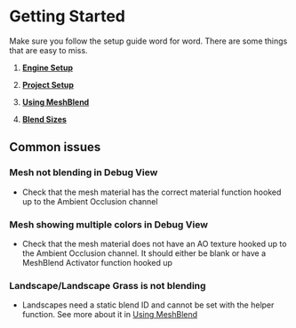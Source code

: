 # Getting Started

Make sure you follow the setup guide word for word. There are some things that are easy to miss.

1. **[Engine Setup](<Engine Setup/index.md>)**

2. **[Project Setup](<Project Setup.md>)**

3. **[Using MeshBlend](<Using MeshBlend/index.md>)**

3. **[Blend Sizes](<Using MeshBlend/Blend Sizes.md>)**

## Common issues

### Mesh not blending in Debug View

- Check that the mesh material has the correct material function hooked up to the Ambient Occlusion channel

### Mesh showing multiple colors in Debug View

- Check that the mesh material does not have an AO texture hooked up to the Ambient Occlusion channel. It should either be blank or have a MeshBlend Activator function hooked up

### Landscape/Landscape Grass is not blending

- Landscapes need a static blend ID and cannot be set with the helper function. See more about it in [Using MeshBlend](<Using MeshBlend/index.md>)